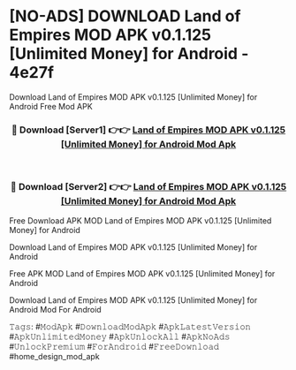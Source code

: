 # [NO-ADS] DOWNLOAD Land of Empires MOD APK v0.1.125 [Unlimited Money] for Android - 4e27f
Download Land of Empires MOD APK v0.1.125 [Unlimited Money] for Android Free Mod APK

<div align="center">
<h3>🔴 Download [Server1] 👉👉 <a href="https://apk-comot.site?title=Land_of_Empires_MOD_APK_v0.1.125_[Unlimited_Money]_for_Android">Land of Empires MOD APK v0.1.125 [Unlimited Money] for Android Mod Apk</a></h3><br>

<h3>🔴 Download [Server2] 👉👉 <a href="https://apk-comot.site?title=Land_of_Empires_MOD_APK_v0.1.125_[Unlimited_Money]_for_Android">Land of Empires MOD APK v0.1.125 [Unlimited Money] for Android Mod Apk</a></h3>
</div>


Free Download APK MOD Land of Empires MOD APK v0.1.125 [Unlimited Money] for Android

Download Land of Empires MOD APK v0.1.125 [Unlimited Money] for Android 

Free APK MOD Land of Empires MOD APK v0.1.125 [Unlimited Money] for Android 

Download Land of Empires MOD APK v0.1.125 [Unlimited Money] for Android Mod For Android

𝚃𝚊𝚐𝚜: #𝙼𝚘𝚍𝙰𝚙𝚔 #𝙳𝚘𝚠𝚗𝚕𝚘𝚊𝚍𝙼𝚘𝚍𝙰𝚙𝚔 #𝙰𝚙𝚔𝙻𝚊𝚝𝚎𝚜𝚝𝚅𝚎𝚛𝚜𝚒𝚘𝚗 #𝙰𝚙𝚔𝚄𝚗𝚕𝚒𝚖𝚒𝚝𝚎𝚍𝙼𝚘𝚗𝚎𝚢 #𝙰𝚙𝚔𝚄𝚗𝚕𝚘𝚌𝚔𝙰𝚕𝚕 #𝙰𝚙𝚔𝙽𝚘𝙰𝚍𝚜 #𝚄𝚗𝚕𝚘𝚌𝚔𝙿𝚛𝚎𝚖𝚒𝚞𝚖 #𝙵𝚘𝚛𝙰𝚗𝚍𝚛𝚘𝚒𝚍 #𝙵𝚛𝚎𝚎𝙳𝚘𝚠𝚗𝚕𝚘𝚊𝚍 #home_design_mod_apk